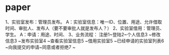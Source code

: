# paper
1、实验室发布：管理员发布。
	A：实验室信息：唯一ID、位置、用途、允许借取时间、审批人、发布人（要不要审批人就是发布人？）
2、实验室借用：管理员、学生。
	A：申请：用途、时间、
3、业务流程：
	注册1~登陆2~个人信息3
			   ~修改信息3
			   ~发布实验室4
			   ~查看实验室信息5
			   ~借用实验室5
			   ~已经申请的实验室列表6
			   ~向我提交的申请~同意或者拒绝7
			   ~

